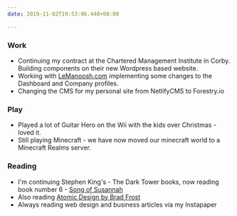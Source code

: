 ```yaml
---
date: 2019-11-02T19:53:06.448+00:00

---
```

### Work

* Continuing my contract at the Chartered Management Institute in Corby. Building components on their new Wordpress based website.
* Working with [LeManoosh.com](https://www.lemanoosh.com "LeManoosh.com") implementing some changes to the Dashboard and Company profiles.
* Changing the CMS for my personal site from NetlifyCMS to Forestry.io

### Play

* Played a lot of Guitar Hero on the Wii with the kids over Christmas - loved it.
* Still playing Minecraft - we have now moved our minecraft world to a Minecraft Realms server.

### Reading

* I'm continuing Stephen King's - The Dark Tower books, now reading book number 6 - [Song of Susannah](https://www.goodreads.com/book/show/893966.Song_of_Susannah "Song of Susannah")
* Also reading [Atomic Design by Brad Frost](https://www.goodreads.com/book/show/35496817-atomic-design "Atomic Design by Brad Frost")
* Always reading web design and business articles via my Instapaper